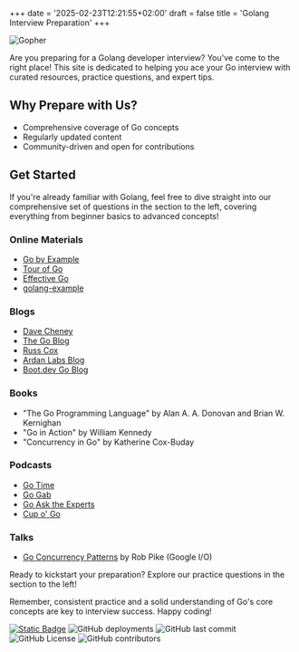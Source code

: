 +++
date = '2025-02-23T12:21:55+02:00'
draft = false
title = 'Golang Interview Preparation'
+++

![Gopher](/gopher.png "Gopher")

Are you preparing for a Golang developer interview? You've come to the right place! This site is dedicated to helping you ace your Go interview with curated resources, practice questions, and expert tips.

## Why Prepare with Us?
- Comprehensive coverage of Go concepts
- Regularly updated content
- Community-driven and open for contributions

## Get Started

If you're already familiar with Golang, feel free to dive straight into our comprehensive set of questions in the section to the left, covering everything from beginner basics to advanced concepts!

### Online Materials

- [Go by Example](https://gobyexample.com/)
- [Tour of Go](https://tour.golang.org/)
- [Effective Go](https://golang.org/doc/effective_go.html)
- [golang-example](https://github.com/SimonWaldherr/golang-examples/tree/master)

### Blogs

- [Dave Cheney](https://dave.cheney.net/)
- [The Go Blog](https://go.dev/blog/)
- [Russ Cox](https://research.swtch.com/)
- [Ardan Labs Blog](https://www.ardanlabs.com/blog/)
- [Boot.dev Go Blog](https://blog.boot.dev/golang/)

### Books

- "The Go Programming Language" by Alan A. A. Donovan and Brian W. Kernighan
- "Go in Action" by William Kennedy
- "Concurrency in Go" by Katherine Cox-Buday

### Podcasts

- [Go Time](https://changelog.com/gotime)
- [Go Gab](https://www.briefs.fm/go-gab)
- [Go Ask the Experts](https://changelog.com/goask)
- [Cup o' Go](https://cupogo.dev/)

### Talks

- [Go Concurrency Patterns](http://www.youtube.com/watch?v=f6kdp27TYZs) by Rob Pike (Google I/O)

Ready to kickstart your preparation? Explore our practice questions in the section to the left!

Remember, consistent practice and a solid understanding of Go's core concepts are key to interview success. Happy coding!

[![Static Badge](https://img.shields.io/badge/Github-black?logo=github&link=https%3A%2F%2Fgithub.com%2Fivivanov%2Fgointerview)](https://github.com/ivivanov/gointerview)
![GitHub deployments](https://img.shields.io/github/deployments/ivivanov/gointerview/github-pages?label=deployment)
![GitHub last commit](https://img.shields.io/github/last-commit/ivivanov/gointerview)
![GitHub License](https://img.shields.io/github/license/ivivanov/gointerview)
![GitHub contributors](https://img.shields.io/github/contributors/ivivanov/gointerview)
